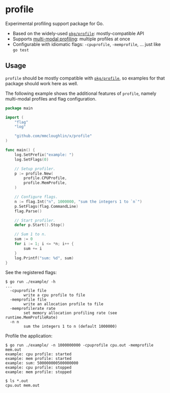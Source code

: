 # profile

Experimental profiling support package for Go.

* Based on the widely-used [`pkg/profile`](https://github.com/pkg/profile):
  mostly-compatible API
* Supports [multi-modal profiling](https://github.com/pkg/profile/issues/46):
  multiple profiles at once
* Configurable with idiomatic flags: `-cpuprofile`, `-memprofile`, ... just
  like `go test`

## Usage

`profile` should be mostly compatible with
[`pkg/profile`](https://github.com/pkg/profile), so examples for that package
should work here as well.

The following example shows the additional features of `profile`, namely
multi-modal profiles and flag configuration.

[embedmd]:# (example/main.go)
```go
package main

import (
	"flag"
	"log"

	"github.com/mmcloughlin/x/profile"
)

func main() {
	log.SetPrefix("example: ")
	log.SetFlags(0)

	// Setup profiler.
	p := profile.New(
		profile.CPUProfile,
		profile.MemProfile,
	)

	// Configure flags.
	n := flag.Int("n", 1000000, "sum the integers 1 to `n`")
	p.SetFlags(flag.CommandLine)
	flag.Parse()

	// Start profiler.
	defer p.Start().Stop()

	// Sum 1 to n.
	sum := 0
	for i := 1; i <= *n; i++ {
		sum += i
	}
	log.Printf("sum: %d", sum)
}
```

See the registered flags:

```
$ go run ./example/ -h
...
  -cpuprofile file
    	write a cpu profile to file
  -memprofile file
    	write an allocation profile to file
  -memprofilerate rate
    	set memory allocation profiling rate (see runtime.MemProfileRate)
  -n n
    	sum the integers 1 to n (default 1000000)
```

Profile the application:

```
$ go run ./example/ -n 1000000000 -cpuprofile cpu.out -memprofile mem.out
example: cpu profile: started
example: mem profile: started
example: sum: 500000000500000000
example: cpu profile: stopped
example: mem profile: stopped

$ ls *.out
cpu.out	mem.out
```
